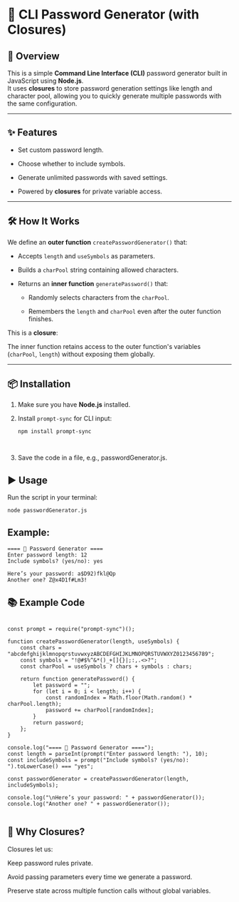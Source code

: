 # 🔐 CLI Password Generator (with Closures)

## 📖 Overview
This is a simple **Command Line Interface (CLI)** password generator built in JavaScript using **Node.js**.  
It uses **closures** to store password generation settings like length and character pool, allowing you to quickly generate multiple passwords with the same configuration.

---

## ✨ Features

- Set custom password length.

- Choose whether to include symbols.

- Generate unlimited passwords with saved settings.

- Powered by **closures** for private variable access.

---

## 🛠️ How It Works

We define an **outer function** `createPasswordGenerator()` that:

- Accepts `length` and `useSymbols` as parameters.

- Builds a `charPool` string containing allowed characters.

- Returns an **inner function** `generatePassword()` that:

  - Randomly selects characters from the `charPool`.

  - Remembers the `length` and `charPool` even after the outer function finishes.

This is a **closure**:  

The inner function retains access to the outer function's variables (`charPool`, `length`) without exposing them globally.

---

## 📦 Installation

1. Make sure you have **Node.js** installed.

2. Install `prompt-sync` for CLI input:

   ```bash
   npm install prompt-sync




3. Save the code in a file, e.g., passwordGenerator.js.


## ▶️ Usage

Run the script in your terminal:

```
node passwordGenerator.js
```

## Example:

```
==== 🔐 Password Generator ====
Enter password length: 12
Include symbols? (yes/no): yes

Here’s your password: a$D92)fkl@Qp
Another one? Z@x4D1f#Lm3!
```

## 📚 Example Code

```

const prompt = require("prompt-sync")();

function createPasswordGenerator(length, useSymbols) {
    const chars = "abcdefghijklmnopqrstuvwxyzABCDEFGHIJKLMNOPQRSTUVWXYZ0123456789";
    const symbols = "!@#$%^&*()_+[]{}|;:,.<>?";
    const charPool = useSymbols ? chars + symbols : chars;

    return function generatePassword() {
        let password = "";
        for (let i = 0; i < length; i++) {
            const randomIndex = Math.floor(Math.random() * charPool.length);
            password += charPool[randomIndex];
        }
        return password;
    };
}

console.log("==== 🔐 Password Generator ====");
const length = parseInt(prompt("Enter password length: "), 10);
const includeSymbols = prompt("Include symbols? (yes/no): ").toLowerCase() === "yes";

const passwordGenerator = createPasswordGenerator(length, includeSymbols);

console.log("\nHere’s your password: " + passwordGenerator());
console.log("Another one? " + passwordGenerator());


```

## 🧠 Why Closures?

Closures let us:

Keep password rules private.

Avoid passing parameters every time we generate a password.

Preserve state across multiple function calls without global variables.